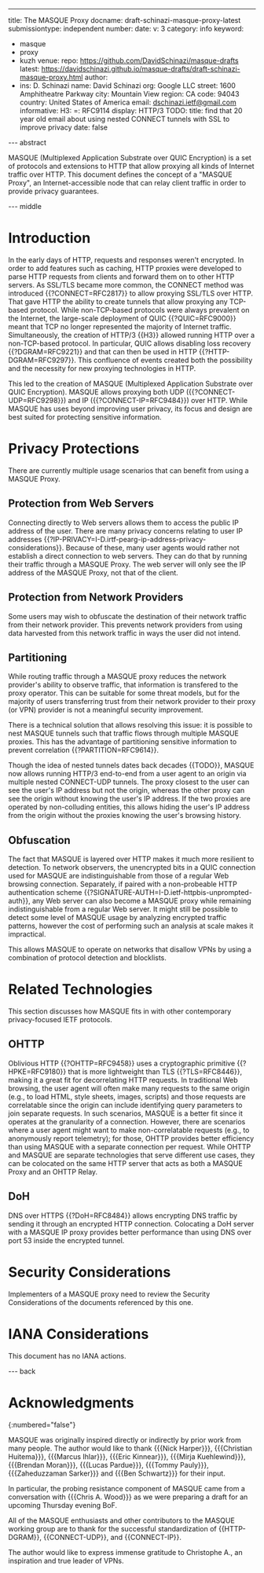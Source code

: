 ---
title: The MASQUE Proxy
docname: draft-schinazi-masque-proxy-latest
submissiontype: independent
number:
date:
v: 3
category: info
keyword:
  - masque
  - proxy
  - kuzh
venue:
  repo: https://github.com/DavidSchinazi/masque-drafts
  latest: https://davidschinazi.github.io/masque-drafts/draft-schinazi-masque-proxy.html
author:
  -
    ins: D. Schinazi
    name: David Schinazi
    org: Google LLC
    street: 1600 Amphitheatre Parkway
    city: Mountain View
    region: CA
    code: 94043
    country: United States of America
    email: dschinazi.ietf@gmail.com
informative:
  H3:
    =: RFC9114
    display: HTTP/3
  TODO:
    title: find that 20 year old email about using nested CONNECT tunnels with SSL to improve privacy
    date: false

--- abstract

MASQUE (Multiplexed Application Substrate over QUIC Encryption) is a set of
protocols and extensions to HTTP that allow proxying all kinds of Internet
traffic over HTTP. This document defines the concept of a "MASQUE Proxy", an
Internet-accessible node that can relay client traffic in order to provide
privacy guarantees.

--- middle

# Introduction

In the early days of HTTP, requests and responses weren't encrypted. In order
to add features such as caching, HTTP proxies were developed to parse HTTP
requests from clients and forward them on to other HTTP servers. As SSL/TLS
became more common, the CONNECT method was introduced {{?CONNECT=RFC2817}} to
allow proxying SSL/TLS over HTTP. That gave HTTP the ability to create tunnels
that allow proxying any TCP-based protocol. While non-TCP-based protocols were
always prevalent on the Internet, the large-scale deployment of QUIC
{{?QUIC=RFC9000}} meant that TCP no longer represented the majority of
Internet traffic. Simultaneously, the creation of HTTP/3 {{H3}} allowed
running HTTP over a non-TCP-based protocol. In particular, QUIC allows
disabling loss recovery {{?DGRAM=RFC9221}} and that can then be used in HTTP
{{?HTTP-DGRAM=RFC9297}}. This confluence of events created both the possibility
and the necessity for new proxying technologies in HTTP.

This led to the creation of MASQUE (Multiplexed Application Substrate over QUIC
Encryption). MASQUE allows proxying both UDP ({{?CONNECT-UDP=RFC9298}}) and IP
({{?CONNECT-IP=RFC9484}}) over HTTP. While MASQUE has uses beyond improving
user privacy, its focus and design are best suited for protecting sensitive
information.

# Privacy Protections

There are currently multiple usage scenarios that can benefit from using a
MASQUE Proxy.

## Protection from Web Servers

Connecting directly to Web servers allows them to access the public IP address
of the user. There are many privacy concerns relating to user IP addresses
{{?IP-PRIVACY=I-D.irtf-pearg-ip-address-privacy-considerations}}. Because of
these, many user agents would rather not establish a direct connection to
web servers. They can do that by running their traffic through a MASQUE
Proxy. The web server will only see the IP address of the MASQUE Proxy, not
that of the client.

## Protection from Network Providers

Some users may wish to obfuscate the destination of their network traffic
from their network provider. This prevents network providers from using data
harvested from this network traffic in ways the user did not intend.

## Partitioning

While routing traffic through a MASQUE proxy reduces the network provider's
ability to observe traffic, that information is transfered to the proxy
operator. This can be suitable for some threat models, but for the majority
of users transferring trust from their network provider to their proxy (or VPN)
provider is not a meaningful security improvement.

There is a technical solution that allows resolving this issue: it is possible
to nest MASQUE tunnels such that traffic flows through multiple MASQUE proxies.
This has the advantage of partitioning sensitive information to prevent
correlation {{?PARTITION=RFC9614}}.

Though the idea of nested tunnels dates back decades {{TODO}}, MASQUE now
allows running HTTP/3 end-to-end from a user agent to an origin via multiple
nested CONNECT-UDP tunnels. The proxy closest to the user can see the user's IP
address but not the origin, whereas the other proxy can see the origin without
knowing the user's IP address. If the two proxies are operated by non-colluding
entities, this allows hiding the user's IP address from the origin without the
proxies knowing the user's browsing history.

## Obfuscation

The fact that MASQUE is layered over HTTP makes it much more resilient to
detection. To network observers, the unencrypted bits in a QUIC connection
used for MASQUE are indistinguishable from those of a regular Web browsing
connection. Separately, if paired with a non-probeable HTTP authentication
scheme {{?SIGNATURE-AUTH=I-D.ietf-httpbis-unprompted-auth}}, any Web server
can also become a MASQUE proxy while remaining indistinguishable from a
regular Web server. It might still be possible to detect some level of
MASQUE usage by analyzing encrypted traffic patterns, however the cost of
performing such an analysis at scale makes it impractical.

This allows MASQUE to operate on networks that disallow VPNs by using a
combination of protocol detection and blocklists.

# Related Technologies

This section discusses how MASQUE fits in with other contemporary
privacy-focused IETF protocols.

## OHTTP

Oblivious HTTP {{?OHTTP=RFC9458}} uses a cryptographic primitive
{{?HPKE=RFC9180}} that is more lightweight than TLS {{?TLS=RFC8446}}, making it
a great fit for decorrelating HTTP requests. In traditional Web browsing, the
user agent will often make many requests to the same origin (e.g., to load
HTML, style sheets, images, scripts) and those requests are correlatable since
the origin can include identifying query parameters to join separate requests.
In such scenarios, MASQUE is a better fit since it operates at the granularity
of a connection. However, there are scenarios where a user agent might want to
make non-correlatable requests (e.g., to anonymously report telemetry); for
those, OHTTP provides better efficiency than using MASQUE with a separate
connection per request. While OHTTP and MASQUE are separate technologies that
serve different use cases, they can be colocated on the same HTTP server that
acts as both a MASQUE Proxy and an OHTTP Relay.

## DoH

DNS over HTTPS {{?DoH=RFC8484}} allows encrypting DNS traffic by sending it
through an encrypted HTTP connection. Colocating a DoH server with a MASQUE
IP proxy provides better performance than using DNS over port 53 inside the
encrypted tunnel.

# Security Considerations

Implementers of a MASQUE proxy need to review the Security Considerations of
the documents referenced by this one.

# IANA Considerations

This document has no IANA actions.

--- back

# Acknowledgments
{:numbered="false"}

MASQUE was originally inspired directly or indirectly by prior work from many
people. The author would like to thank {{{Nick Harper}}},
{{{Christian Huitema}}}, {{{Marcus Ihlar}}}, {{{Eric Kinnear}}},
{{{Mirja Kuehlewind}}}, {{{Brendan Moran}}}, {{{Lucas Pardue}}},
{{{Tommy Pauly}}}, {{{Zaheduzzaman Sarker}}} and {{{Ben Schwartz}}} for their
input.

In particular, the probing resistance component of MASQUE came from a
conversation with {{{Chris A. Wood}}} as we were preparing a draft for an
upcoming Thursday evening BoF.

All of the MASQUE enthusiasts and other contributors to the MASQUE working
group are to thank for the successful standardization of {{HTTP-DGRAM}},
{{CONNECT-UDP}}, and {{CONNECT-IP}}.

The author would like to express immense gratitude to Christophe A., an
inspiration and true leader of VPNs.
